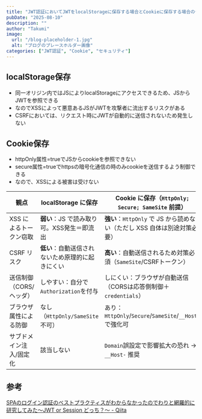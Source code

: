 ```yaml
---
title: "JWT認証においてJWTをlocalStorageに保存する場合とCookieに保存する場合のセキュリティ強度の違い"
pubDate: "2025-08-10"
description: ""
author: "Takumi"
image:
  url: "/blog-placeholder-1.jpg"
  alt: "ブログのプレースホルダー画像"
categories: ["JWT認証", "Cookie", "セキュリティ"]
---
```


## localStorage保存
- 同一オリジン内ではJSによりlocalStorageにアクセスできるため、JSからJWTを参照できる
- なのでXSSによって悪意あるJSがJWTを攻撃者に流出するリスクがある
- CSRFにおいては、リクエスト時にJWTが自動的に送信されないため発生しない

## Cookie保存
- httpOnly属性=trueでJSからcookieを参照できない
- secure属性=trueでhttpsの暗号化通信の時のみcookieを送信するよう制御できる
- なので、XSSによる被害は受けない


| 観点               | localStorage に保存                           | Cookie に保存（`HttpOnly; Secure; SameSite` 前提）                       |
| ---------------- | ------------------------------------------ | ----------------------------------------------------------------- |
| XSS によるトークン窃取    | **弱い**：JS で読み取り可。XSS発生＝即流出                 | **強い**：`HttpOnly` で JS から読めない（ただし XSS 自体は別途対策必要）                  |
| CSRF リスク         | **低い**：自動送信されないため原理的に起きにくい                 | **高い**：自動送信されるため対策必須（`SameSite`/CSRFトークン）                         |
| 送信制御（CORS/ヘッダ）   | しやすい：自分で`Authorization`を付与                 | しにくい：ブラウザが自動送信（CORSは応答側制御＋`credentials`）                          |
| ブラウザ属性による防御      | なし（`HttpOnly/SameSite`不可）                  | あり：`HttpOnly`/`Secure`/`SameSite`/`__Host-` で強化可                  |
| サブドメイン注入/固定化     | 該当しない                                      | `Domain`誤設定で影響拡大の恐れ → `__Host-` 推奨                                |

## 参考
[SPAのログイン認証のベストプラクティスがわからなかったのでわりと網羅的に研究してみた〜JWT or Session どっち？〜 - Qiita](https://qiita.com/Hiro-mi/items/18e00060a0f8654f49d6)
